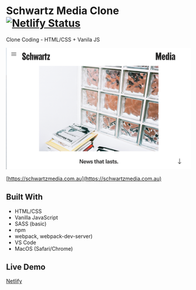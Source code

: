 # Schwartz Media Clone [![Netlify Status](https://api.netlify.com/api/v1/badges/b0666ae6-9488-46d1-be55-d078890c246f/deploy-status)](https://app.netlify.com/sites/clone-schwartz-media/deploys)

Clone Coding - HTML/CSS + Vanila JS

![Original Page](./assets/original-page.png)

[https://schwartzmedia.com.au](https://schwartzmedia.com.au)

## Built With
  - HTML/CSS 
  - Vanilla JavaScript
  - SASS (basic)
  - npm
  - webpack, webpack-dev-server)
  - VS Code
  - MacOS (Safari/Chrome)

## Live Demo
[Netlify](https://clone-schwartz-media.netlify.app)
